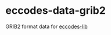 # eccodes-data-grib2
GRIB2 format data for [eccodes-lib](https://www.npmjs.com/package/eccodes-lib)
